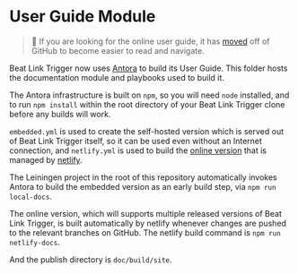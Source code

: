 # User Guide Module

> :mag_right: If you are looking for the online user guide, it has
> [moved](https://blt-guide.deepsymmetry.org/) off of
> GitHub to become easier to read and navigate.

Beat Link Trigger now uses [Antora](https://antora.org) to build its
User Guide. This folder hosts the documentation module and playbooks
used to build it.

The Antora infrastructure is built on `npm`, so you will need `node`
installed, and to run `npm install` within the root directory of your
Beat Link Trigger clone before any builds will work.

`embedded.yml` is used to create the self-hosted
version which is served out of Beat Link Trigger itself, so it can be
used even without an Internet connection, and `netlify.yml` is used to
build the [online version](https://blt-guide.deepsymmetry.org/) that
is managed by [netlify](https://www.netlify.com).

The Leiningen project in the root of this repository automatically
invokes Antora to build the embedded version as an early build step,
via `npm run local-docs`.

The online version, which will supports multiple released versions of
Beat Link Trigger, is built automatically by netlify whenever changes
are pushed to the relevant branches on GitHub. The netlify build
command is `npm run netlify-docs`.

And the publish directory is `doc/build/site`.
